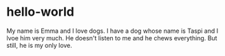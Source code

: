 # hello-world

My name is Emma and I love dogs.
I have a dog whose name is Taspi and I lvoe him very much.
He doesn't listen to me and he chews everything.
But still, he is my only love.

